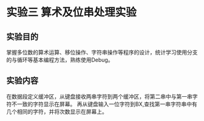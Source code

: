 # 实验三 算术及位串处理实验
## 实验目的
掌握多位数的算术运算、移位操作、字符串操作等程序的设计，统计学习使用分支的与循环等基本编程方法，熟练使用Debug。
## 实验内容
在数据段定义缓冲区，从键盘接收两串字符到两个缓冲区，将第二串中与第一串字符不一致的字符显示在屏幕。
再从键盘输入一位字符到BX,查找第一串字符串中有几个相同的字符，并将次数显示在屏幕上。